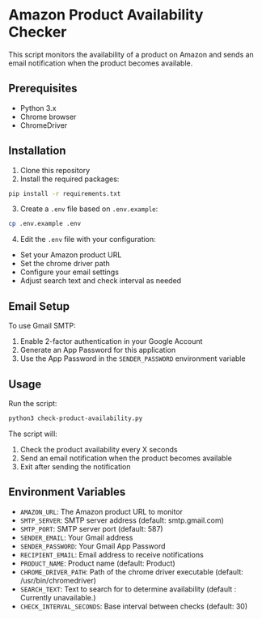 # Amazon Product Availability Checker

This script monitors the availability of a product on Amazon and sends an email notification when the product becomes available.

## Prerequisites

- Python 3.x
- Chrome browser
- ChromeDriver

## Installation

1. Clone this repository
2. Install the required packages:
```bash
pip install -r requirements.txt
```

3. Create a `.env` file based on `.env.example`:
```bash
cp .env.example .env
```

4. Edit the `.env` file with your configuration:
- Set your Amazon product URL
- Set the chrome driver path
- Configure your email settings
- Adjust search text and check interval as needed

## Email Setup

To use Gmail SMTP:
1. Enable 2-factor authentication in your Google Account
2. Generate an App Password for this application
3. Use the App Password in the `SENDER_PASSWORD` environment variable

## Usage

Run the script:
```bash
python3 check-product-availability.py
```

The script will:
1. Check the product availability every X seconds
2. Send an email notification when the product becomes available
3. Exit after sending the notification

## Environment Variables

- `AMAZON_URL`: The Amazon product URL to monitor
- `SMTP_SERVER`: SMTP server address (default: smtp.gmail.com)
- `SMTP_PORT`: SMTP server port (default: 587)
- `SENDER_EMAIL`: Your Gmail address
- `SENDER_PASSWORD`: Your Gmail App Password
- `RECIPIENT_EMAIL`: Email address to receive notifications
- `PRODUCT_NAME`: Product name (default: Product)
- `CHROME_DRIVER_PATH`: Path of the chrome driver executable (default: /usr/bin/chromedriver)
- `SEARCH_TEXT`: Text to search for to determine availability (default : Currently unavailable.)
- `CHECK_INTERVAL_SECONDS`: Base interval between checks (default: 30)
